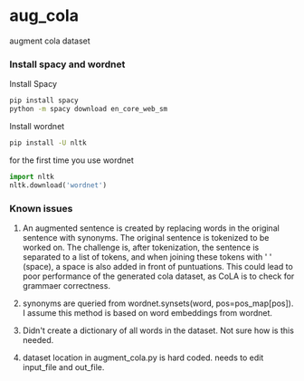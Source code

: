 # aug_cola
augment cola dataset

### Install spacy and wordnet 

Install Spacy
```bash
pip install spacy
python -m spacy download en_core_web_sm
```

Install wordnet
```bash
pip install -U nltk
```
for the first time you use wordnet
```python
import nltk
nltk.download('wordnet')
```

### Known issues
1. An augmented sentence is created by replacing words in the original sentence with synonyms. The original sentence is tokenized to be worked on. The challenge is, after tokenization, the sentence is separated to a list of tokens, and when joining these tokens with ' ' (space), a space is also added in front of puntuations. This could lead to poor performance of the generated cola dataset, as CoLA is to check for grammaer correctness. 


2. synonyms are queried from wordnet.synsets(word, pos=pos_map[pos]). I assume this method is based on word embeddings from wordnet. 

3. Didn't create a dictionary of all words in the dataset. Not sure how is this needed. 

4. dataset location in augment_cola.py is hard coded. needs to edit input_file and out_file.
